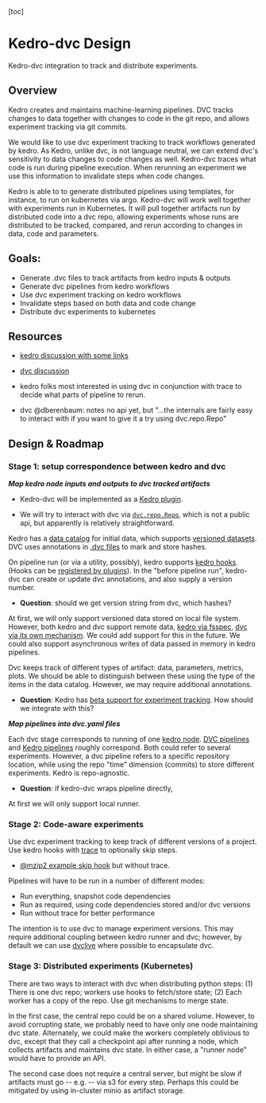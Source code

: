 [toc]

# Kedro-dvc Design

Kedro-dvc integration to track and distribute experiments.

## Overview

Kedro creates and maintains machine-learning pipelines. DVC tracks
changes to data together with changes to code in the git repo, and
allows experiment tracking via git commits.

We would like to use dvc experiment tracking to track workflows
generated by kedro. As Kedro, unlike dvc, is not language neutral, we
can extend dvc's sensitivity to data changes to code changes as well.
Kedro-dvc traces what code is run during pipeline execution. When
rerunning an experiment we use this information to invalidate steps when
code changes.

Kedro is able to to generate distributed pipelines using templates, for
instance, to run on kubernetes via argo. Kedro-dvc will work well
together with experiments run in Kubernetes. It will pull together
artifacts run by distributed code into a dvc repo, allowing experiments whose runs are distributed to be tracked, compared, and rerun according
to changes in data, code and parameters.

## Goals:

* Generate .dvc files to track artifacts from kedro inputs & outputs
* Generate dvc pipelines from kedro workflows
* Use dvc experiment tracking on kedro workflows
* Invalidate steps based on both data and code change
* Distribute dvc experiments to kubernetes

## Resources

* [kedro discussion with some links](https://github.com/kedro-org/kedro/discussions/837)
* [dvc discussion](https://discord.com/channels/485586884165107732/938821298929430548/939175277228072970)

* kedro folks most interested in using dvc in conjunction with trace
  to decide what parts of pipeline to rerun.
* dvc @dberenbaum: notes no api yet, but "...the internals are fairly easy to interact with if you want to give it a try using dvc.repo.Repo"

## Design & Roadmap

### Stage 1: setup correspondence between kedro and dvc

***Map kedro node inputs and outputs to dvc tracked artifacts***

* Kedro-dvc will be implemented as a [Kedro plugin](https://kedro.readthedocs.io/en/stable/07_extend_kedro/04_plugins.html#).

* We will try to interact with dvc via [`dvc.repo.Repo`](https://github.com/iterative/dvc/blob/9b5ccb75549ab950ece23b7938ea0eea637c440d/dvc/repo/__init__.py#L53), which is not a public api, but apparently is
relatively straightforward.

Kedro has a [data catalog](https://kedro.readthedocs.io/en/latest/05_data/01_data_catalog.html#the-data-catalog) for initial data, which supports [versioned datasets](https://kedro.readthedocs.io/en/latest/05_data/02_kedro_io.html#versioning). DVC uses annotations in [.dvc files](https://dvc.org/doc/user-guide/project-structure/dvc-files#dvc-files) to mark and store hashes.

On pipeline run (or via a utility, possibly), kedro supports 
[kedro hooks](https://kedro.readthedocs.io/en/latest/07_extend_kedro/02_hooks.html). (Hooks can be 
[registered by plugins](https://kedro.readthedocs.io/en/stable/07_extend_kedro/04_plugins.html#hooks)). 
In the "before pipeline run", kedro-dvc can create or update dvc
annotations, and also supply a version number.

* **Question**: should we get version string from dvc, which hashes?

At first, we will only support versioned data stored on local file system. However, both kedro and dvc support remote data, [kedro via fsspec](https://kedro.readthedocs.io/en/stable/05_data/01_data_catalog.html#specifying-the-location-of-the-dataset), [dvc via its own mechanism](https://dvc.org/doc/user-guide/managing-external-data#managing-external-data). We could add support
for this in the future. We could also support asynchronous writes
of data passed in memory in kedro pipelines.

Dvc keeps track of different types of artifact: data, parameters, metrics, plots. We should be able to distinguish between these using
the type of the items in the data catalog. However, we may require
additional annotations.

* **Question**: Kedro has [beta support for experiment tracking](https://kedro.readthedocs.io/en/stable/08_logging/02_experiment_tracking.html#experiment-tracking). How should we integrate with this?


***Map pipelines into dvc.yaml files***

Each dvc stage corresponds to running of one [kedro
node](https://kedro.readthedocs.io/en/stable/06_nodes_and_pipelines/01_nodes.html#nodes).
[DVC pipelines](https://dvc.org/doc/user-guide/project-structure/pipelines-files#pipelines-files-dvcyaml) and 
[Kedro pipelines](https://kedro.readthedocs.io/en/stable/06_nodes_and_pipelines/02_pipeline_introduction.html#pipelines)
roughly correspond. Both could refer to several experiments. However, a
dvc pipeline refers to a specific repository location, while using the
repo "time" dimension (commits) to store different experiments. Kedro is
repo-agnostic.

* **Question**: if kedro-dvc wraps pipeline directly, 

At first we will only support local runner.

### Stage 2: Code-aware experiments

Use dvc experiment tracking to keep track of different versions of a project. Use kedro hooks with [trace](https://docs.python.org/3/library/trace.html) to optionally skip steps.

* [@mzip2 example skip hook](https://gist.github.com/mzjp2/076bfd73b0215bda01ee71186966389d) but without trace.

Pipelines will have to be run in a number of different modes:

* Run everything, snapshot code dependencies
* Run as required, using code dependencies stored and/or dvc versions
* Run without trace for better performance

The intention is to use dvc to manage experiment versions. This may
require additional coupling between kedro runner and dvc; however,
by default we can use [dvclive](https://github.com/iterative/dvclive)
where possible to encapsulate dvc.

### Stage 3: Distributed experiments (Kubernetes)

There are two ways to interact with dvc when distributing python steps: 
(1) There is one dvc repo; workers use hooks to fetch/store state; (2)
Each worker has a copy of the repo. Use git mechanisms to merge state.

In the first case, the central repo could be on a shared volume. However, to avoid corrupting state, we probably need to have only one node maintaining dvc state. Alternately, we could make the workers
completely oblivious to dvc, except that they call a checkpoint api
after running a node, which collects artifacts and maintains dvc state. In either case, a "runner node" would have to provide an API.

The second case does not require a central server, but might be slow if artifacts must go -- e.g. -- via s3 for every step. Perhaps this could be mitigated by using in-cluster minio as artifact storage.

